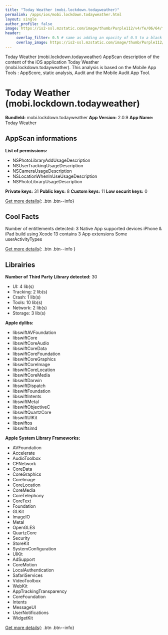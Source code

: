 ```yaml
---
title: "Today Weather (mobi.lockdown.todayweather)"
permalink: /apps/ios/mobi.lockdown.todayweather.html
layout: single
author_profile: false
image: https://is2-ssl.mzstatic.com/image/thumb/Purple112/v4/fe/06/64/fe06649e-2396-7019-53a6-c95c6486a294/AppIcon-0-0-1x_U007emarketing-0-0-0-7-0-0-sRGB-0-0-0-GLES2_U002c0-512MB-85-220-0-0.png/512x512bb.jpg
header: 
     overlay_filter: 0.5 # same as adding an opacity of 0.5 to a black background
     overlay_image: https://is2-ssl.mzstatic.com/image/thumb/Purple112/v4/fe/06/64/fe06649e-2396-7019-53a6-c95c6486a294/AppIcon-0-0-1x_U007emarketing-0-0-0-7-0-0-sRGB-0-0-0-GLES2_U002c0-512MB-85-220-0-0.png/512x512bb.jpg
---
```

Today Weather (mobi.lockdown.todayweather) AppScan description of the content of the iOS application Today Weather (mobi.lockdown.todayweather). This analysis is based on the Mobile App Tools : AppScore, static analysis, Audit and the Mobile Audit App Tool.

# Today Weather (mobi.lockdown.todayweather)

**BundleId:** mobi.lockdown.todayweather
**App Version:** 2.0.9
**App Name:** Today Weather


## AppScan informations 

**List of permissions:** 
- NSPhotoLibraryAddUsageDescription
- NSUserTrackingUsageDescription
- NSCameraUsageDescription
- NSLocationWhenInUseUsageDescription
- NSPhotoLibraryUsageDescription
  
  
**Private keys:** 31
**Public keys:** 8
**Custom keys:** 11
**Low securit keys:** 0
  
[Get more details](/pricing.html){: .btn .btn--info}

## Cool Facts

Number of entitlements detected: 3
Native App
supported devices iPhone & iPad
build using Xcode 13
contains 3 App extensions
Some userActivityTypes
  
[Get more details](/pricing.html){: .btn .btn--info }

## Librairies 
**Number of Third Party Library detected:** 30
- UI: 4 lib(s)
- Tracking: 2 lib(s)
- Crash: 1 lib(s)
- Tools: 10 lib(s)
- Network: 2 lib(s)
- Storage: 3 lib(s)


**Apple dylibs:**
- libswiftAVFoundation
- libswiftCore
- libswiftCoreAudio
- libswiftCoreData
- libswiftCoreFoundation
- libswiftCoreGraphics
- libswiftCoreImage
- libswiftCoreLocation
- libswiftCoreMedia
- libswiftDarwin
- libswiftDispatch
- libswiftFoundation
- libswiftIntents
- libswiftMetal
- libswiftObjectiveC
- libswiftQuartzCore
- libswiftUIKit
- libswiftos
- libswiftsimd


**Apple System Library Frameworks:**
- AVFoundation
- Accelerate
- AudioToolbox
- CFNetwork
- CoreData
- CoreGraphics
- CoreImage
- CoreLocation
- CoreMedia
- CoreTelephony
- CoreText
- Foundation
- GLKit
- ImageIO
- Metal
- OpenGLES
- QuartzCore
- Security
- StoreKit
- SystemConfiguration
- UIKit
- AdSupport
- CoreMotion
- LocalAuthentication
- SafariServices
- VideoToolbox
- WebKit
- AppTrackingTransparency
- CoreFoundation
- Intents
- MessageUI
- UserNotifications
- WidgetKit


  
[Get more details](/pricing.html){: .btn .btn--info}

